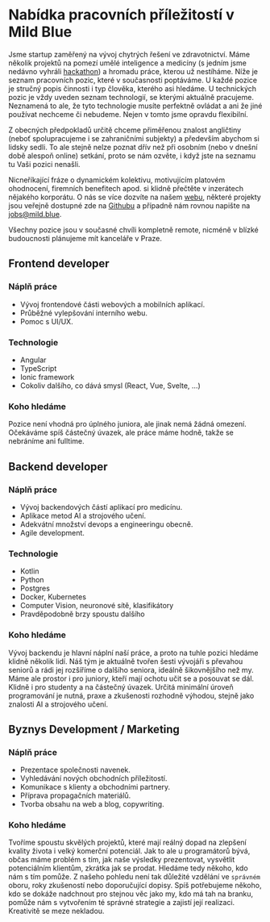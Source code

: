 # Nabídka pracovních příležitostí v Mild Blue

Jsme startup zaměřený na vývoj chytrých řešení ve zdravotnictví. Máme několik projektů na pomezí umělé inteligence a
medicíny (s jedním jsme nedávno
vyhráli [hackathon](https://www.seznamzpravy.cz/clanek/uz-zadni-heparinovi-vrazi-vyvojari-dali-kalkulacku-leku-do-mobilu-130797))
a hromadu práce, kterou už nestíháme. Níže je seznam pracovních pozic, které v současnosti poptáváme. U každé pozice je
stručný popis činnosti i typ člověka, kterého asi hledáme. U technických pozic je vždy uveden seznam technologií, se
kterými aktuálně pracujeme. Neznamená to ale, že tyto technologie musíte perfektně ovládat a ani že jiné používat
nechceme či nebudeme. Nejen v tomto jsme opravdu flexibilní.

Z obecných předpokladů určitě chceme přiměřenou znalost angličtiny (neboť spolupracujeme i se zahraničními subjekty)
a především abychom si lidsky sedli. To ale stejně nelze poznat dřív než při osobním (nebo v dnešní době alespoň online)
setkání, proto se nám ozvěte, i když jste na seznamu tu Vaši pozici nenašli.

Nicneříkající fráze o dynamickém kolektivu, motivujícím platovém ohodnocení, firemních benefitech apod. si klidně
přečtěte v inzerátech nějakého korporátu. O nás se více dozvíte na našem [webu](https://mild.blue), některé projekty
jsou veřejně dostupné zde na [Githubu](https://github.com/mild-blue) a případně nám rovnou napište
na [jobs@mild.blue](mailto:jobs@mild.blue).

Všechny pozice jsou v současné chvíli kompletně remote, nicméně v blízké budoucnosti plánujeme mít kanceláře v Praze.

## Frontend developer

### Náplň práce

* Vývoj frontendové části webových a mobilních aplikací.
* Průběžné vylepšování interního webu.
* Pomoc s UI/UX.

### Technologie

* Angular
* TypeScript
* Ionic framework
* Cokoliv dalšího, co dává smysl (React, Vue, Svelte, …)

### Koho hledáme

Pozice není vhodná pro úplného juniora, ale jinak nemá žádná omezení. Očekáváme spíš částečný úvazek, ale práce máme
hodně, takže se nebráníme ani fulltime.

## Backend developer

### Náplň práce

* Vývoj backendových částí aplikací pro medicínu.
* Aplikace metod AI a strojového učení.
* Adekvátní množství devops a engineeringu obecně.
* Agile development.

### Technologie

* Kotlin
* Python
* Postgres
* Docker, Kubernetes
* Computer Vision, neuronové sítě, klasifikátory
* Pravděpodobně brzy spoustu dalšího

### Koho hledáme

Vývoj backendu je hlavní náplní naší práce, a proto na tuhle pozici hledáme klidně několik lidí. Náš tým je aktuálně
tvořen šesti vývojáři s převahou seniorů a rádi jej rozšíříme o dalšího seniora, ideálně šikovnějšího než my. Máme ale
prostor i pro juniory, kteří mají ochotu učit se a posouvat se dál. Klidně i pro studenty a na částečný úvazek. Určitá
minimální úroveň programování je nutná, praxe a zkušenosti rozhodně výhodou, stejně jako znalosti AI a strojového učení.

## Byznys Development / Marketing

### Náplň práce

* Prezentace společnosti navenek.
* Vyhledávání nových obchodních příležitostí.
* Komunikace s klienty a obchodními partnery.
* Příprava propagačních materiálů.
* Tvorba obsahu na web a blog, copywriting.

### Koho hledáme

Tvoříme spoustu skvělých projektů, které mají reálný dopad na zlepšení kvality života i velký komerční potenciál. Jak to
ale u programátorů bývá, občas máme problém s tím, jak naše výsledky prezentovat, vysvětlit potenciálním klientům,
zkrátka jak se prodat. Hledáme tedy někoho, kdo nám s tím pomůže. Z našeho pohledu není tak důležité vzdělání ve
`správném` oboru, roky zkušeností nebo doporučující dopisy. Spíš potřebujeme někoho, kdo se dokáže nadchnout pro stejnou
věc jako my, kdo má tah na branku, pomůže nám s vytvořením té správné strategie a zajistí její realizaci. Kreativitě se
meze nekladou.
